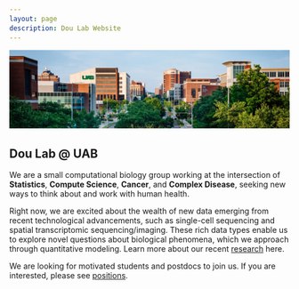 ```yaml
---
layout: page
description: Dou Lab Website
---
```


![Lab building](assets/pics/frontimage_copy.jpeg)

## Dou Lab @ UAB

We are a small computational biology group working at the intersection of **Statistics**, **Compute Science**, **Cancer**, and **Complex Disease**, seeking new ways to think about and work with human health. 

Right now, we are excited about the wealth of new data emerging from recent technological advancements, such as single-cell sequencing and spatial transcriptomic sequencing/imaging. These rich data types enable us to explore novel questions about biological phenomena, which we approach through quantitative modeling. Learn more about our recent [research](https://jinzhuangdou.github.io/doulab.github.io//pages/res.html) here.

We are looking for motivated students and postdocs to join us. If you are interested, please see [positions](https://jinzhuangdou.github.io/doulab.github.io//pages/positions.html). 

 
